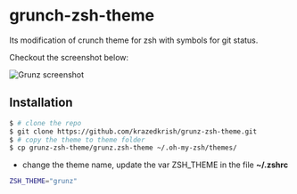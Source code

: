 grunch-zsh-theme
===========
Its modification of crunch theme for zsh with symbols for git status.

Checkout the screenshot below:

![Grunz screenshot](https://raw.githubusercontent.com/krazedkrish/grunz-zsh-theme/dump/screenshot.png)

## Installation

``` bash
$ # clone the repo
$ git clone https://github.com/krazedkrish/grunz-zsh-theme.git
$ # copy the theme to theme folder
$ cp grunz-zsh-theme/grunz.zsh-theme ~/.oh-my-zsh/themes/
```

* change the theme name, update the var ZSH_THEME in the file **~/.zshrc**
```bash
ZSH_THEME="grunz"
```
